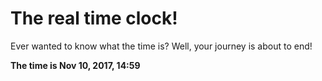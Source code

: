 # The real time clock!

Ever wanted to know what the time is? Well, your journey is about to end!

**The time is Nov 10, 2017, 14:59**